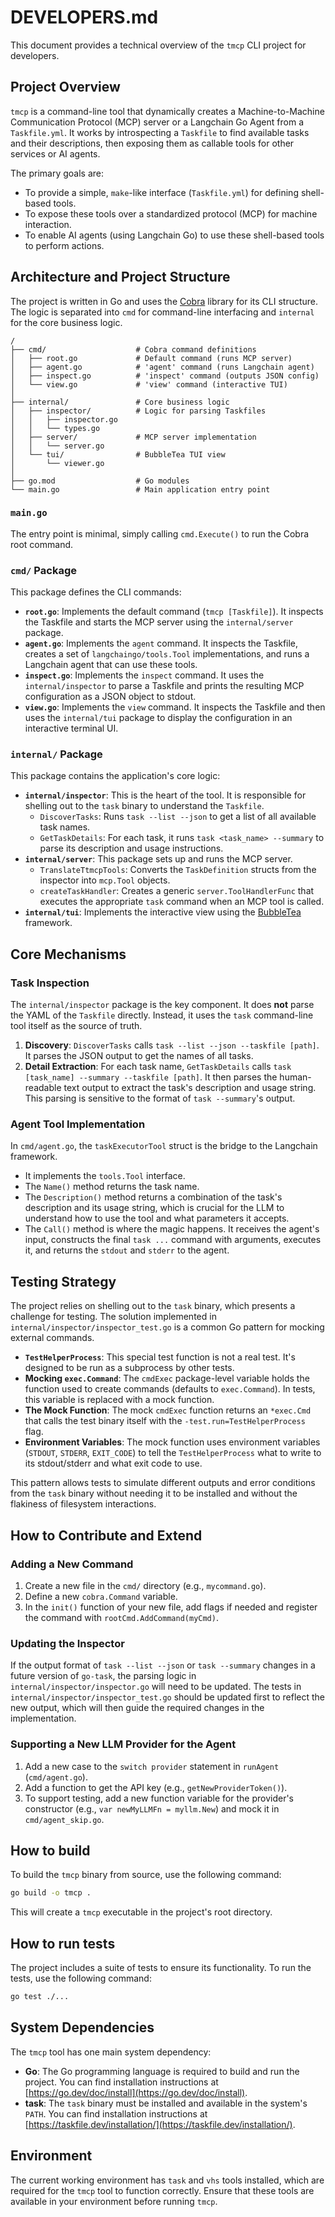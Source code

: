 # DEVELOPERS.md

This document provides a technical overview of the `tmcp` CLI project for developers.

## Project Overview

`tmcp` is a command-line tool that dynamically creates a Machine-to-Machine Communication Protocol (MCP) server or a Langchain Go Agent from a `Taskfile.yml`. It works by introspecting a `Taskfile` to find available tasks and their descriptions, then exposing them as callable tools for other services or AI agents.

The primary goals are:
- To provide a simple, `make`-like interface (`Taskfile.yml`) for defining shell-based tools.
- To expose these tools over a standardized protocol (MCP) for machine interaction.
- To enable AI agents (using Langchain Go) to use these shell-based tools to perform actions.

## Architecture and Project Structure

The project is written in Go and uses the [Cobra](https://github.com/spf13/cobra) library for its CLI structure. The logic is separated into `cmd` for command-line interfacing and `internal` for the core business logic.

```
/
├── cmd/                    # Cobra command definitions
│   ├── root.go             # Default command (runs MCP server)
│   ├── agent.go            # 'agent' command (runs Langchain agent)
│   ├── inspect.go          # 'inspect' command (outputs JSON config)
│   └── view.go             # 'view' command (interactive TUI)
│
├── internal/               # Core business logic
│   ├── inspector/          # Logic for parsing Taskfiles
│   │   ├── inspector.go
│   │   └── types.go
│   ├── server/             # MCP server implementation
│   │   └── server.go
│   └── tui/                # BubbleTea TUI view
│       └── viewer.go
│
├── go.mod                  # Go modules
└── main.go                 # Main application entry point
```

### `main.go`
The entry point is minimal, simply calling `cmd.Execute()` to run the Cobra root command.

### `cmd/` Package
This package defines the CLI commands:
- **`root.go`**: Implements the default command (`tmcp [Taskfile]`). It inspects the Taskfile and starts the MCP server using the `internal/server` package.
- **`agent.go`**: Implements the `agent` command. It inspects the Taskfile, creates a set of `langchaingo/tools.Tool` implementations, and runs a Langchain agent that can use these tools.
- **`inspect.go`**: Implements the `inspect` command. It uses the `internal/inspector` to parse a Taskfile and prints the resulting MCP configuration as a JSON object to stdout.
- **`view.go`**: Implements the `view` command. It inspects the Taskfile and then uses the `internal/tui` package to display the configuration in an interactive terminal UI.

### `internal/` Package
This package contains the application's core logic:
- **`internal/inspector`**: This is the heart of the tool. It is responsible for shelling out to the `task` binary to understand the `Taskfile`.
  - `DiscoverTasks`: Runs `task --list --json` to get a list of all available task names.
  - `GetTaskDetails`: For each task, it runs `task <task_name> --summary` to parse its description and usage instructions.
- **`internal/server`**: This package sets up and runs the MCP server.
  - `TranslateTtmcpTools`: Converts the `TaskDefinition` structs from the inspector into `mcp.Tool` objects.
  - `createTaskHandler`: Creates a generic `server.ToolHandlerFunc` that executes the appropriate `task` command when an MCP tool is called.
- **`internal/tui`**: Implements the interactive view using the [BubbleTea](https://github.com/charmbracelet/bubbletea) framework.

## Core Mechanisms

### Task Inspection
The `internal/inspector` package is the key component. It does **not** parse the YAML of the `Taskfile` directly. Instead, it uses the `task` command-line tool itself as the source of truth.

1.  **Discovery**: `DiscoverTasks` calls `task --list --json --taskfile [path]`. It parses the JSON output to get the names of all tasks.
2.  **Detail Extraction**: For each task name, `GetTaskDetails` calls `task [task_name] --summary --taskfile [path]`. It then parses the human-readable text output to extract the task's description and usage string. This parsing is sensitive to the format of `task --summary`'s output.

### Agent Tool Implementation
In `cmd/agent.go`, the `taskExecutorTool` struct is the bridge to the Langchain framework.
- It implements the `tools.Tool` interface.
- The `Name()` method returns the task name.
- The `Description()` method returns a combination of the task's description and its usage string, which is crucial for the LLM to understand how to use the tool and what parameters it accepts.
- The `Call()` method is where the magic happens. It receives the agent's input, constructs the final `task ...` command with arguments, executes it, and returns the `stdout` and `stderr` to the agent.

## Testing Strategy

The project relies on shelling out to the `task` binary, which presents a challenge for testing. The solution implemented in `internal/inspector/inspector_test.go` is a common Go pattern for mocking external commands.

- **`TestHelperProcess`**: This special test function is not a real test. It's designed to be run as a subprocess by other tests.
- **Mocking `exec.Command`**: The `cmdExec` package-level variable holds the function used to create commands (defaults to `exec.Command`). In tests, this variable is replaced with a mock function.
- **The Mock Function**: The mock `cmdExec` function returns an `*exec.Cmd` that calls the test binary itself with the `-test.run=TestHelperProcess` flag.
- **Environment Variables**: The mock function uses environment variables (`STDOUT`, `STDERR`, `EXIT_CODE`) to tell the `TestHelperProcess` what to write to its stdout/stderr and what exit code to use.

This pattern allows tests to simulate different outputs and error conditions from the `task` binary without needing it to be installed and without the flakiness of filesystem interactions.

## How to Contribute and Extend

### Adding a New Command
1.  Create a new file in the `cmd/` directory (e.g., `mycommand.go`).
2.  Define a new `cobra.Command` variable.
3.  In the `init()` function of your new file, add flags if needed and register the command with `rootCmd.AddCommand(myCmd)`.

### Updating the Inspector
If the output format of `task --list --json` or `task --summary` changes in a future version of `go-task`, the parsing logic in `internal/inspector/inspector.go` will need to be updated. The tests in `internal/inspector/inspector_test.go` should be updated first to reflect the new output, which will then guide the required changes in the implementation.

### Supporting a New LLM Provider for the Agent
1.  Add a new case to the `switch provider` statement in `runAgent` (`cmd/agent.go`).
2.  Add a function to get the API key (e.g., `getNewProviderToken()`).
3.  To support testing, add a new function variable for the provider's constructor (e.g., `var newMyLLMFn = myllm.New`) and mock it in `cmd/agent_skip.go`.

## How to build

To build the `tmcp` binary from source, use the following command:

```bash
go build -o tmcp .
```

This will create a `tmcp` executable in the project's root directory.

## How to run tests

The project includes a suite of tests to ensure its functionality. To run the tests, use the following command:

```bash
go test ./...
```

## System Dependencies

The `tmcp` tool has one main system dependency:

- **Go**: The Go programming language is required to build and run the project. You can find installation instructions at [https://go.dev/doc/install](https://go.dev/doc/install).
- **task**: The `task` binary must be installed and available in the system's `PATH`. You can find installation instructions at [https://taskfile.dev/installation/](https://taskfile.dev/installation/).

## Environment

The current working environment has `task` and `vhs` tools installed, which are required for the `tmcp` tool to function correctly. Ensure that these tools are available in your environment before running `tmcp`.
